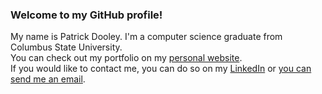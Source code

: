 ### Welcome to my GitHub profile!
  
My name is Patrick Dooley. I'm a computer science graduate from Columbus State University.  
You can check out my portfolio on my [personal website](https://www.patrick-dooley.com).  
If you would like to contact me, you can do so on my [LinkedIn](https://www.linkedin.com/in/dooley-patrick/) or [you can send me an email](mailto:patrick.l.dooley@gmail.com).

<!--
**OnionKnight8/OnionKnight8** is a ✨ _special_ ✨ repository because its `README.md` (this file) appears on your GitHub profile.

Here are some ideas to get you started:

- 🔭 I’m currently working on ...
- 🌱 I’m currently learning ...
- 👯 I’m looking to collaborate on ...
- 🤔 I’m looking for help with ...
- 💬 Ask me about ...
- 📫 How to reach me: ...
- 😄 Pronouns: ...
- ⚡ Fun fact: ...
-->
